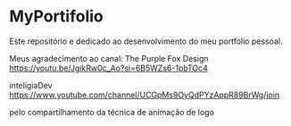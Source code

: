 # MyPortifolio
Este repositório e dedicado ao desenvolvimento do meu portfólio pessoal.

Meus agradecimento ao canal: 
The Purple Fox Design 
https://youtu.be/JgikRw0c_Ao?si=6B5WZs6-1pbTOc4

inteligiaDev https://www.youtube.com/channel/UCGpMs9OyQdPYzAppR89BrWg/join 

pelo compartilhamento da técnica de animação de logo 


